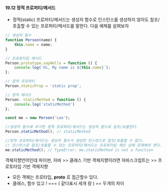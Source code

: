 #### 19.12 정적 프로퍼티/메서드
- 정적(static) 프로퍼티/메서드는 생성자 함수로 인스턴스를 생성하지 않아도 참조/ 호출할 수 있는 프로퍼티/메서드를 말한다. 다음 예제를 살펴보자
```javascript
// 생성자 함수
function Person(name) {
	this.name = name;
}

// 프로토타입 메서드
Person.prototype.sayHello = function () {
	console.log(`Hi, My name is ${this.name}`);
};

// 정적 프로퍼티
Person.staticProp = 'static prop';

// 정적 메서드
Person. staticMethod = function () {
	console.log('staticMethod')
};

const me = new Person('Lee');

//생성자 함수에 추가한 정적 프로퍼티/메서드는 생성자 함수로 참조/호출한다.
Person.staticMethod(); // staticMethod

//정적 프로퍼티/메서드는 생성자 함수가 생성한 인스턴스로 참조/호출할 수 없다.
// 인스턴스로 참조/호출할 수 있는 프로퍼티/메서드는 프로토타입 체인 상에 존재해야 한다.
me.staticMethod(); // TypeError: me.staticMethod is not a function
```

객체지향언어인데 
파이썬, 자바 >> 클래스 기반 객체지향이라면
자바스크립트는 >> 프로토타입 기반 객체지향
- 모든 객체는 프로타입, __proto__ 로 접근할수 있다.
- 클래스, 함수 있고 ! === ( 같다표시 세개 랑 ) == 두개의 차이 